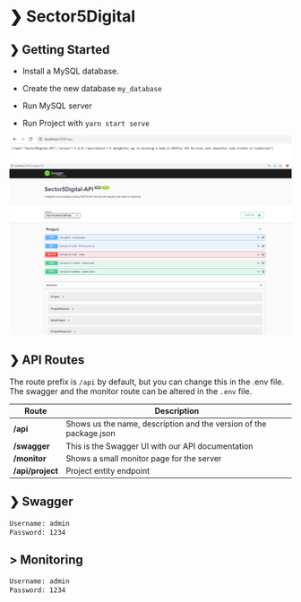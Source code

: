 # ❯ Sector5Digital


## ❯ Getting Started

- Install a MySQL database.

- Create the new database `my_database`

- Run MySQL server

- Run Project with `yarn start serve`



![divider](./api-image.png)
![divider](./swagger-image.png)

## ❯ API Routes

The route prefix is `/api` by default, but you can change this in the .env file.
The swagger and the monitor route can be altered in the `.env` file.

| Route          | Description |
| -------------- | ----------- |
| **/api**       | Shows us the name, description and the version of the package.json |
| **/swagger**   | This is the Swagger UI with our API documentation |
| **/monitor**   | Shows a small monitor page for the server |
| **/api/project**  | Project entity endpoint |

## ❯ Swagger
```
Username: admin
Password: 1234
```

## > Monitoring
```
Username: admin
Password: 1234
```